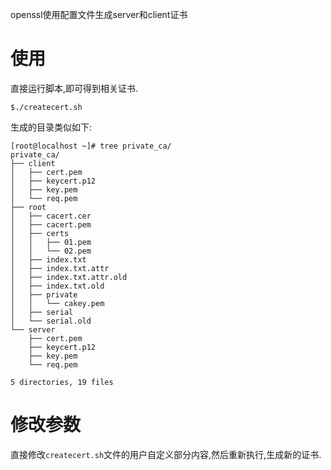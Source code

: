 openssl使用配置文件生成server和client证书

# 使用
直接运行脚本,即可得到相关证书.


    $./createcert.sh


生成的目录类似如下:

    [root@localhost ~]# tree private_ca/
    private_ca/
    ├── client
    │   ├── cert.pem
    │   ├── keycert.p12
    │   ├── key.pem
    │   └── req.pem
    ├── root
    │   ├── cacert.cer
    │   ├── cacert.pem
    │   ├── certs
    │   │   ├── 01.pem
    │   │   └── 02.pem
    │   ├── index.txt
    │   ├── index.txt.attr
    │   ├── index.txt.attr.old
    │   ├── index.txt.old
    │   ├── private
    │   │   └── cakey.pem
    │   ├── serial
    │   └── serial.old
    └── server
        ├── cert.pem
        ├── keycert.p12
        ├── key.pem
        └── req.pem
    
    5 directories, 19 files

# 修改参数
直接修改`createcert.sh`文件的用户自定义部分内容,然后重新执行,生成新的证书.
 
